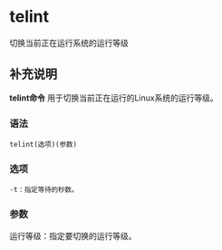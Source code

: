 # telint

切换当前正在运行系统的运行等级

## 补充说明

**telint命令** 用于切换当前正在运行的Linux系统的运行等级。

### 语法

```text
telint(选项)(参数)
```

### 选项

```text
-t：指定等待的秒数。
```

### 参数

运行等级：指定要切换的运行等级。

